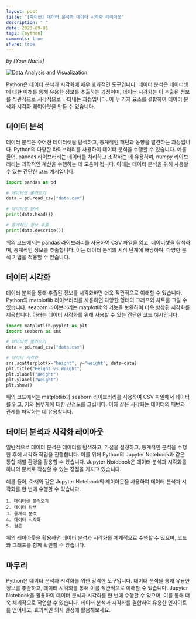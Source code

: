 ```yaml
---
layout: post
title: "[파이썬] 데이터 분석과 데이터 시각화 레이아웃"
description: " "
date: 2023-09-01
tags: [python]
comments: true
share: true
---
```

*by [Your Name]*

![Data Analysis and Visualization](https://i.imgur.com/YOUR_IMAGE_LINK.png)

Python은 데이터 분석과 시각화에 매우 효과적인 도구입니다. 데이터 분석은 데이터셋에 대한 이해를 통해 유용한 정보를 추출하는 과정이며, 데이터 시각화는 이 추출된 정보를 직관적으로 시각적으로 나타내는 과정입니다. 이 두 가지 요소를 결합하여 데이터 분석과 시각화 레이아웃을 만들 수 있습니다.

## 데이터 분석
데이터 분석은 주어진 데이터셋을 탐색하고, 통계적인 패턴과 동향을 발견하는 과정입니다. Python의 다양한 라이브러리를 사용하여 데이터 분석을 수행할 수 있습니다. 예를 들어, pandas 라이브러리는 데이터를 처리하고 조작하는 데 유용하며, numpy 라이브러리는 과학적인 계산을 수행하는 데 도움이 됩니다. 아래는 데이터 분석을 위해 사용할 수 있는 간단한 코드 예시입니다.

```python
import pandas as pd

# 데이터셋 불러오기
data = pd.read_csv("data.csv")

# 데이터셋 탐색
print(data.head())

# 통계적인 정보 추출
print(data.describe())
```

위의 코드에서는 pandas 라이브러리를 사용하여 CSV 파일을 읽고, 데이터셋을 탐색하며, 통계적인 정보를 추출합니다. 이는 데이터 분석의 시작 단계에 해당하며, 다양한 분석 기법을 적용할 수 있습니다.

## 데이터 시각화
데이터 분석을 통해 추출된 정보를 시각화하면 더욱 직관적으로 이해할 수 있습니다. Python의 matplotlib 라이브러리를 사용하면 다양한 형태의 그래프와 차트를 그릴 수 있습니다. seaborn 라이브러리는 matplotlib의 기능을 보완하여 더욱 향상된 시각화를 제공합니다. 아래는 데이터 시각화를 위해 사용할 수 있는 간단한 코드 예시입니다.

```python
import matplotlib.pyplot as plt
import seaborn as sns

# 데이터셋 불러오기
data = pd.read_csv("data.csv")

# 데이터 시각화
sns.scatterplot(x="height", y="weight", data=data)
plt.title("Height vs Weight")
plt.xlabel("Height")
plt.ylabel("Weight")
plt.show()
```

위의 코드에서는 matplotlib과 seaborn 라이브러리를 사용하여 CSV 파일에서 데이터를 읽고, 키와 몸무게에 대한 산점도를 그립니다. 이와 같은 시각화는 데이터의 패턴과 관계를 파악하는 데 유용합니다.

## 데이터 분석과 시각화 레이아웃
일반적으로 데이터 분석은 데이터를 탐색하고, 가설을 설정하고, 통계적인 분석을 수행한 후에 시각화 작업을 진행합니다. 이를 위해 Python의 Jupyter Notebook과 같은 통합 개발 환경을 활용할 수 있습니다. Jupyter Notebook은 데이터 분석과 시각화를 하나의 문서로 작성할 수 있는 장점을 가지고 있습니다.

예를 들어, 아래와 같은 Jupyter Notebook의 레이아웃을 사용하여 데이터 분석과 시각화를 한 번에 수행할 수 있습니다.

```
1. 데이터셋 불러오기
2. 데이터 탐색
3. 통계적 분석
4. 데이터 시각화
5. 결론
```

위의 레이아웃을 활용하면 데이터 분석과 시각화를 체계적으로 수행할 수 있으며, 코드와 그래프를 함께 확인할 수 있습니다.

## 마무리
Python은 데이터 분석과 시각화를 위한 강력한 도구입니다. 데이터 분석을 통해 유용한 정보를 추출하고, 데이터 시각화를 통해 이를 직관적으로 이해할 수 있습니다. Jupyter Notebook을 활용하여 데이터 분석과 시각화를 한 번에 수행할 수 있으며, 이를 통해 더욱 체계적으로 작업할 수 있습니다. 데이터 분석과 시각화를 결합하여 유용한 인사이트를 얻어내고, 효과적인 의사 결정에 활용해보세요.